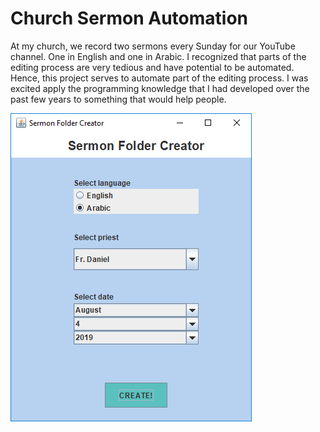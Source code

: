 # Church Sermon Automation
At my church, we record two sermons every Sunday for our YouTube channel. One in English and one in Arabic. I recognized that parts of the editing process are very tedious and have potential to be automated. Hence, this project serves to automate part of the editing process. I was excited apply the programming knowledge that I had developed over the past few years to something that would help people.

![Screenshot of Application](https://raw.githubusercontent.com/tjm165/church-sermon-automation/master/screenshot.png)
